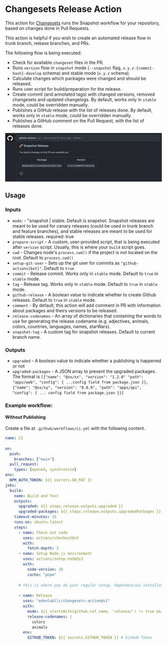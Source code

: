 # Changesets Release Action

This action for [Changesets](https://github.com/changesets/changesets) runs the Snapshot workflow for your repository, based on changes done in Pull Requests.

This action is helpful if you wish to create an automated release flow in trunk branch, release branches, and PRs.

The following flow is being executed:

- Check for available `changeset` files in the PR.
- Runs `version` flow in `snapshot` mode (`--snapshot` flag, `x.y.z-{commit-hash}-develop` schema) and stable mode (`x.y.z` schema).
- Calculate changes which packages were changed and should be released.
- Runs user script for build/preparation for the release.
- Create commit (and annotated tags) with changed versions, removed changesets and updated changelogs. By default, works only in `stable` mode, could be overridden manually.
- Publishes a GitHub release with the list of releases done. By default, works only in `stable` mode, could be overridden manually.
- Publishes a GitHub comment on the Pull Request, with the list of releases done.

<img width="1060" src="./docs/example.png">

## Usage

### Inputs
- `mode`: - "snapshot | stable. Default is snapshot. Snapshot releases are meant to be used for canary releases (could be used in trunk branch and feature branches), and stable releases are meant to be used for stable releases.
required: true
- `prepare-script` - A custom, user-provided script, that is being executed after `version` script. Usually, this is where your `build` script goes.
- `cwd` - Changes node's `process.cwd()` if the project is not located on the root. Default to `process.cwd()`
- `setup-git-user` - Sets up the git user for commits as `"github-actions[bot]"`. Default to `true`
- `commit` - Release commit. Works only in `stable` mode. Default to `true` in `stable` mode.  
- `tag` - Release tag. Works only in `stable` mode. Default to `true` in `stable` mode.
- `github-release` - A boolean value to indicate whether to create Github releases. Default to `true` in `stable` mode.
- `comment` - By default, this action will add comment in PR with information about packages and theirs versions to be released.
- `release-codenames` - An array of dictionaries that containing the words to use for generating the release codename (e.g. adjectives, animals, colors, countries, languages, names, starWars).
- `snapshot-tag` - A custom tag for snapshot releases. Default to current branch name.

### Outputs

- `upgraded` - A boolean value to indicate whether a publishing is happened or not
- `upgraded-packages` - A JSON array to present the upgraded packages. The format is `[{"name": "@xx/xx", "version": "1.2.0" "path": "apps/web", "config": { ...config field from package.json }}, {"name": "@xx/xy", "version": "0.8.9", "path": "apps/api", "config": { ... config field from package.json }}]`

### Example workflow:

#### Without Publishing

Create a file at `.github/workflows/ci.yml` with the following content.

```yml
name: CI

on:
  push:
    branches: ["main"]
  pull_request:
    types: [opened, synchronize]
env:
  NPM_AUTH_TOKEN: ${{ secrets.GH_PAT }}
jobs:
  build:
    name: Build and Test
    outputs:
      upgraded: ${{ steps.release.outputs.upgraded }}
      upgraded-packages: ${{ steps.release.outputs.upgradedPackages }}
    timeout-minutes: 15
    runs-on: ubuntu-latest
    steps:
      - name: Check out code
        uses: actions/checkout@v3
        with:
          fetch-depth: 2
      - name: Setup Node.js environment
        uses: actions/setup-node@v3
        with:
          node-version: 16
          cache: "pnpm"
          
      # this is where you do your regular setup, dependencies installation and so on
      
      - name: Release
        uses: "edenlabllc/changesets-action@v1"
        with:
          mode: ${{ startsWith(github.ref_name, 'release/') != true && 'snapshot' || 'stable' }}
          release-codenames: |
            colors
            animals
        env:
          GITHUB_TOKEN: ${{ secrets.GITHUB_TOKEN }} # GitHub Token
```
